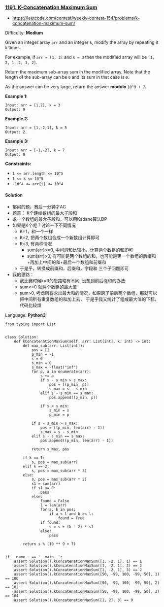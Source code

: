 ### [1191\. K-Concatenation Maximum Sum](https://leetcode.com/contest/weekly-contest-154/problems/k-concatenation-maximum-sum/)
- https://leetcode.com/contest/weekly-contest-154/problems/k-concatenation-maximum-sum/

Difficulty: **Medium**

Given an integer array `arr` and an integer `k`, modify the array by repeating it `k` times.

For example, if `arr = [1, 2]` and `k = 3` then the modified array will be `[1, 2, 1, 2, 1, 2]`.

Return the maximum sub-array sum in the modified array. Note that the length of the sub-array can be `0` and its sum in that case is `0`.

As the answer can be very large, return the answer **modulo** `10^9 + 7`.

**Example 1:**

```
Input: arr = [1,2], k = 3
Output: 9
```

**Example 2:**

```
Input: arr = [1,-2,1], k = 5
Output: 2
```

**Example 3:**

```
Input: arr = [-1,-2], k = 7
Output: 0
```

**Constraints:**

*   `1 <= arr.length <= 10^5`
*   `1 <= k <= 10^5`
*   `-10^4 <= arr[i] <= 10^4`

#### Solution
- 郁闷的题，赛后一分钟才AC
- 题意： K个连续数组的最大子段和
- 求一个数组的最大子段和，可以用Kadane算法DP
- 如果是K个呢？讨论一下不同情况
    - K=1，和一个一样
    - K=2, 把两个数组合成一个新数组计算即可
    - K=3, 有两种情况
        - sum(arr)<=0, 中间的和比较小，计算两个数组的和即可
        - sum(arr)>0, 有可能是两个数组的和，也可能是第一个数组的后缀和+再加上中间的和+最后一个数组和前缀和
    - 于是乎，转换成前缀和，后缀和，字段和 三个子问题即可
- 我的思路：
    - 我比赛时候k=3的思路略有不同, 没想到前后缀和的办法:
    - sum<=0 就两个数组的最大值
    - sum>0, 考虑所有求出最大和的情况，如果跨了前后两个数组，那就可以把中间所有重复数组的和加上去， 于是乎我又统计了组成最大值的下标，代码比较烦

Language: **Python3**

```python3
from typing import List
​
​
class Solution:
    def kConcatenationMaxSum(self, arr: List[int], k: int) -> int:
        def max_sub(arr: List[int]):
            pos = []
            p_min = -1
            s = 0
            s_min = 0
            s_max = -float("inf")
            for p, a in enumerate(arr):
                s += a
                if s - s_min > s_max:
                    pos = [(p_min, p)]
                    s_max = s - s_min
                elif s - s_min == s_max:
                    pos.append((p_min, p))
​
                if s < s_min:
                    s_min = s
                    p_min = p
​
            if s - s_min > s_max:
                pos = [(p_min, len(arr) - 1)]
                s_max = s - s_min
            elif s - s_min == s_max:
                pos.append((p_min, len(arr) - 1))
​
            return s_max, pos
​
        if k == 1:
            s, pos = max_sub(arr)
        elif k == 2:
            s, pos = max_sub(arr * 2)
        else:
            s, pos = max_sub(arr * 2)
            s1 = sum(arr)
            if s1 <= 0:
                pass
            else:
                found = False
                l = len(arr)
                for a, b in pos:
                    if a < l and b >= l:
                        found = True
                if found:
                    s = s + (k - 2) * s1
                else:
                    pass
​
        return s % (10 ** 9 + 7)
​
​
if __name__ == '__main__':
    assert Solution().kConcatenationMaxSum([1, -2, 1], 1) == 1
    assert Solution().kConcatenationMaxSum([1, -2, 1], 2) == 2
    assert Solution().kConcatenationMaxSum([1, -2, 1], 3) == 2
    assert Solution().kConcatenationMaxSum([50, -99, 100, -99, 50], 1) == 100
    assert Solution().kConcatenationMaxSum([50, -99, 100, -99, 50], 2) == 102
    assert Solution().kConcatenationMaxSum([50, -99, 100, -99, 50], 3) == 104
    assert Solution().kConcatenationMaxSum([1, 2], 3) == 9
​
```